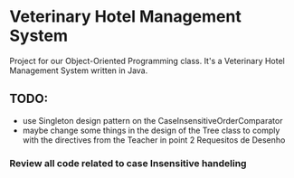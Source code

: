 # Veterinary Hotel Management System
Project for our Object-Oriented Programming class. It's a Veterinary Hotel Management System written in Java.


## TODO:

- use Singleton design pattern on the CaseInsensitiveOrderComparator
- maybe change some things in the design of the Tree class to comply with the directives from the Teacher in point 2 Requesitos de Desenho

### Review all code related to case Insensitive handeling